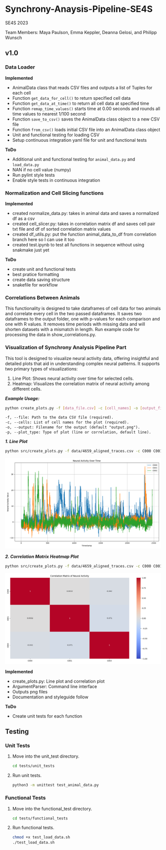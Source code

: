 # Synchrony-Anaysis-Pipeline-SE4S

SE4S 2023

Team Members: Maya Paulson, Emma Keppler, Deanna Gelosi, and Philipp Wunsch 

## v1.0

### Data Loader

**Implemented**

- AnimalData class that reads CSV files and outputs a list of Tuples for each cell
- Function `get_data_for_cell()` to return specified cell data
- Function `get_data_at_time()` to return all cell data at specified time
- Function `remap_time_values()` starts time at 0.00 seconds and rounds all time values to nearest 1/100 second
- Function `save_to_csv()` saves the AnimalData class object to a new CSV file
- Function `from_csv()` loads initial CSV file into an AnimalData class object
- Unit and functional testing for loading CSV
- Setup continuous integration yaml file for unit and functional tests

**ToDo**

- Additional unit and functional testing for `animal_data.py` and `load_data.py`
- NAN if no cell value (numpy)
- Run pylint style tests
- Enable style tests in continuous integration

### Normalization and Cell Slicing functions

**Implemented**

- created normalize_data.py: takes in animal data and saves a normalized df as a csv
- created cell_slicer.py: takes in correlation matrix df and saves cell pair txt file and df of sorted correlation matrix values
- created df_utils.py: put the function animal_data_to_df from correlation branch here so I can use it too
- created test.ipynb to test all functions in sequence without using snakmake just yet

**ToDo**

- create unit and functional tests
- best pratice formatting
- create data saving structure
- snakefile for workflow

### Correlations Between Animals

This functionality is designed to take dataframes of cell data for two animals and correlate every cell in the two passed dataframes. It saves two dataframes to the output folder, one with p-values for each comparison and one with R values. It removes time periods with missing data and will shorten datasets with a mismatch in length. Run example code for processing the data in show_correlations.py.

### Visualization of Synchrony Analysis Pipeline Part

This tool is designed to visualize neural activity data, offering insightful and detailed plots that aid in understanding complex neural patterns. It supports two primary types of visualizations:

1. Line Plot: Shows neural activity over time for selected cells.
2. Heatmap: Visualizes the correlation matrix of neural activity among different cells.

***Example Usage:***

```bash
python create_plots.py -f [data_file.csv] -c [cell_names] -o [output_filename.png] -p [plot_type]
```

    -f, --file: Path to the data CSV file (required).
    -c, --cells: List of cell names for the plot (required).
    -o, --output: Filename for the output (default "output.png").
    -p, --plot_type: Type of plot (line or correlation, default line).

***1. Line Plot***

```bash
python src/create_plots.py -f data/4659_aligned_traces.csv -c C000 C001 C002 -o line_plot.png -p line
```

![example_line_plot](docs/example_line_plot.png)


***2. Correlation Matrix Heatmap Plot***

```bash
python src/create_plots.py -f data/4659_aligned_traces.csv -c C000 C001 C003 -o correlation_matrix.png -p correlation
```
![example_correlation_matrix](docs/example_correlation_matrix.png)

**Implemented**

- create_plots.py: Line plot and correlation plot
- ArgumentParser: Command line interface
- Outputs png files
- Documentation and styleguide follow

**ToDo**

- Create unit tests for each function


## Testing

### Unit Tests

1. Move into the unit_test directory.

    ```bash
    cd tests/unit_tests
    ```

2. Run unit tests.

   ```bash
   python3 -m unittest test_animal_data.py  
   ```

### Functional Tests

1. Move into the functional_test directory.

    ```bash
    cd tests/functional_tests
    ```

2. Run functional tests.

    ```bash
    chmod +x test_load_data.sh
    ./test_load_data.sh 
    ```
